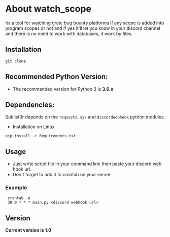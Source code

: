   
# About watch_scope

Its a tool for watching grate bug bounty platforms if any scope is added into program scopes or not and if yes it'll let you know in your discord channel and there is no need to work with databases, it work by files.

## Installation
```
git clone 
```

## Recommended Python Version:
-   The recommended version for Python 3 is  **3.6.x**

## Dependencies:
Sublist3r depends on the `requests`, `sys` and `discordwebhook` python modules.

-   Installation on Linux
```
pip install -r Requirements.txt
```


## Usage
-   Just write script file in your command line then paste your discord web hook url.
- Don't forget to add it to crontab on your server
### Example
```	
 crontab -e
 30 0 * * * main.py <discord webhook url>	
```
## Version

**Current version is 1.0**